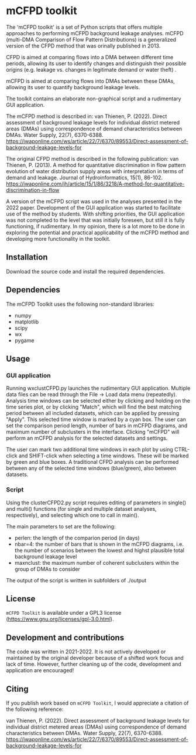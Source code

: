 # mCFPD toolkit

The 'mCFPD toolkit' is a set of Python scripts that offers multiple approaches to performing mCFPD background leakage analyses. mCFPD (multi-DMA Comparison of Flow Pattern Distributions) is a generalized version of the CFPD method that was orinally published in 2013. 

CFPD is aimed at comparing flows into a DMA between different time periods, allowing its user to identify changes and distinguish their possible origins (e.g. leakage vs. changes in legitimate demand or water theft) .

mCFPD is aimed at comparing flows into DMAs between these DMAs, allowing its user to quantify background leakage levels. 

The toolkit contains an elaborate non-graphical script and a rudimentary GUI application. 

The mCFPD method is described in:
van Thienen, P. (2022). Direct assessment of background leakage levels for individual district metered areas (DMAs) using correspondence of demand characteristics between DMAs. Water Supply, 22(7), 6370-6388.
https://iwaponline.com/ws/article/22/7/6370/89553/Direct-assessment-of-background-leakage-levels-for

The original CFPD method is described in the following publication:
van Thienen, P. (2013). A method for quantitative discrimination in flow pattern evolution of water distribution supply areas with interpretation in terms of demand and leakage. Journal of Hydroinformatics, 15(1), 86-102.
https://iwaponline.com/jh/article/15/1/86/3218/A-method-for-quantitative-discrimination-in-flow

A version of the mCFPD script was used in the analyses presented in the 2022 paper. Development of the GUI application was started to facilitate use of the method by students. 
With shifting priorities, the GUI application was not completed to the level that was initially foreseen, but still it is fully functioning, if rudimentary. 
In my opinion, there is a lot more to be done in exploring the potential and practical applicability of the mCFPD method and developing more functionality in the toolkit.

## Installation

Download the source code and install the required dependencies. 

## Dependencies

The mCFPD Toolkit uses the following non-standard libraries:

- numpy 
- matplotlib
- scipy
- wx
- pygame

## Usage

### GUI application
Running wxclustCFPD.py launches the rudimentary GUI application. Multiple data files can be read through the File -> Load data menu (repeatedly). 
Analysis time windows can be selected either by clicking and holding on the time series plot, or by clicking "Match", which will find the best matching period between all included datasets, which can be applied by pressing "Apply".
This selected time window is marked by a cyan box. 
The user can set the comparison period length, number of bars in mCFPD diagrams, and maximum number of subclusters in the interface.
Clicking "mCFPD" will perform an mCFPD analysis for the selected datasets and settings.

The user can mark two additional time windows in each plot by using CTRL-click and SHIFT-click when selecting a time windows. These will be marked by green and blue boxes. A traditional CFPD analysis can be performed between any of the selected time windows (blue/green), also between datasets. 

### Script

Using the clusterCFPD2.py script requires editing of parameters in single() and multi() functions (for single and multiple dataset analyses, respectively), and selecting which one to call in main().

The main parameters to set are the following:
  * perlen: the length of the comparion period (in days)
  * nbar=4: the number of bars that is shown in the mCFPD diagrams, i.e. the number of scenarios between the lowest and highst plausible total background leakage level
  * maxnclust: the maximum number of coherent subclusters within the group of DMAs to consider
  
The output of the script is written in subfolders of ./output

## License

`mCFPD Toolkit` is available under a GPL3 license (https://www.gnu.org/licenses/gpl-3.0.html). 

## Development and contributions

The code was written in 2021-2022. It is not actively developed or maintained by the original developer because of a shifted work focus and lack of time. However, further cleaning up of the code, development and application are encouraged! 

## Citing

If you publish work based on `mCFPD Toolkit`, I would appreciate a citation of the following reference:

van Thienen, P. (2022). Direct assessment of background leakage levels for individual district metered areas (DMAs) using correspondence of demand characteristics between DMAs. Water Supply, 22(7), 6370-6388.
https://iwaponline.com/ws/article/22/7/6370/89553/Direct-assessment-of-background-leakage-levels-for
